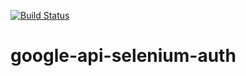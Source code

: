 [![Build Status](https://travis-ci.org/svillegasz/money-lover-report.svg?branch=master)](https://travis-ci.org/svillegasz/money-lover-report)

# google-api-selenium-auth